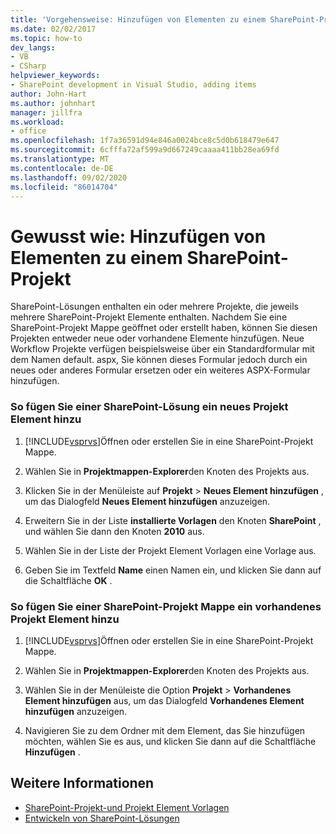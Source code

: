 ```yaml
---
title: 'Vorgehensweise: Hinzufügen von Elementen zu einem SharePoint-Projekt | Microsoft-Dokumentation'
ms.date: 02/02/2017
ms.topic: how-to
dev_langs:
- VB
- CSharp
helpviewer_keywords:
- SharePoint development in Visual Studio, adding items
author: John-Hart
ms.author: johnhart
manager: jillfra
ms.workload:
- office
ms.openlocfilehash: 1f7a36591d94e846a0024bce8c5d0b618479e647
ms.sourcegitcommit: 6cfffa72af599a9d667249caaaa411bb28ea69fd
ms.translationtype: MT
ms.contentlocale: de-DE
ms.lasthandoff: 09/02/2020
ms.locfileid: "86014704"
---
```

# <a name="how-to-add-items-to-a-sharepoint-project"></a>Gewusst wie: Hinzufügen von Elementen zu einem SharePoint-Projekt
  SharePoint-Lösungen enthalten ein oder mehrere Projekte, die jeweils mehrere SharePoint-Projekt Elemente enthalten. Nachdem Sie eine SharePoint-Projekt Mappe geöffnet oder erstellt haben, können Sie diesen Projekten entweder neue oder vorhandene Elemente hinzufügen. Neue Workflow Projekte verfügen beispielsweise über ein Standardformular mit dem Namen default. aspx, Sie können dieses Formular jedoch durch ein neues oder anderes Formular ersetzen oder ein weiteres ASPX-Formular hinzufügen.

### <a name="to-add-a-new-project-item-to-a-sharepoint-solution"></a>So fügen Sie einer SharePoint-Lösung ein neues Projekt Element hinzu

1. [!INCLUDE[vsprvs](../sharepoint/includes/vsprvs-md.md)]Öffnen oder erstellen Sie in eine SharePoint-Projekt Mappe.

2. Wählen Sie in **Projektmappen-Explorer**den Knoten des Projekts aus.

3. Klicken Sie in der Menüleiste auf **Projekt**  >  **Neues Element hinzufügen** , um das Dialogfeld **Neues Element hinzufügen** anzuzeigen.

4. Erweitern Sie in der Liste **installierte Vorlagen** den Knoten **SharePoint** , und wählen Sie dann den Knoten **2010** aus.

5. Wählen Sie in der Liste der Projekt Element Vorlagen eine Vorlage aus.

6. Geben Sie im Textfeld **Name** einen Namen ein, und klicken Sie dann auf die Schaltfläche **OK** .

### <a name="to-add-an-existing-project-item-to-a-sharepoint-solution"></a>So fügen Sie einer SharePoint-Projekt Mappe ein vorhandenes Projekt Element hinzu

1. [!INCLUDE[vsprvs](../sharepoint/includes/vsprvs-md.md)]Öffnen oder erstellen Sie in eine SharePoint-Projekt Mappe.

2. Wählen Sie in **Projektmappen-Explorer**den Knoten des Projekts aus.

3. Wählen Sie in der Menüleiste die Option **Projekt**  >  **Vorhandenes Element hinzufügen** aus, um das Dialogfeld **Vorhandenes Element hinzufügen** anzuzeigen.

4. Navigieren Sie zu dem Ordner mit dem Element, das Sie hinzufügen möchten, wählen Sie es aus, und klicken Sie dann auf die Schaltfläche **Hinzufügen** .

## <a name="see-also"></a>Weitere Informationen
- [SharePoint-Projekt-und Projekt Element Vorlagen](../sharepoint/sharepoint-project-and-project-item-templates.md)
- [Entwickeln von SharePoint-Lösungen](../sharepoint/developing-sharepoint-solutions.md)
